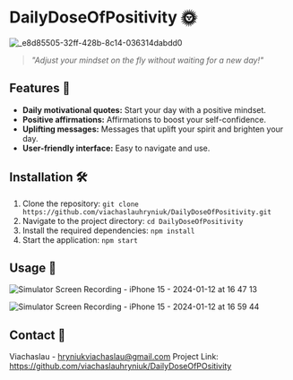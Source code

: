 # DailyDoseOfPositivity 🌞

![_e8d85505-32ff-428b-8c14-036314dabdd0](https://github.com/viachaslauhryniuk/DailyDoseOfPOsitivity/assets/43450673/74313e43-fa7d-435d-a876-203f2c47bc28)

> _"Adjust your mindset on the fly without waiting for a new day!"_


## Features 🚀
- **Daily motivational quotes:** Start your day with a positive mindset.
- **Positive affirmations:** Affirmations to boost your self-confidence.
- **Uplifting messages:** Messages that uplift your spirit and brighten your day.
- **User-friendly interface:** Easy to navigate and use.

## Installation 🛠️
1. Clone the repository: `git clone https://github.com/viachaslauhryniuk/DailyDoseOfPositivity.git`
2. Navigate to the project directory: `cd DailyDoseOfPositivity`
3. Install the required dependencies: `npm install`
4. Start the application: `npm start`

## Usage 📖

![Simulator Screen Recording - iPhone 15 - 2024-01-12 at 16 47 13](https://github.com/viachaslauhryniuk/DailyDoseOfPOsitivity/assets/43450673/d4e8a28d-2179-4611-865e-af8244e1ef8a)



![Simulator Screen Recording - iPhone 15 - 2024-01-12 at 16 59 44](https://github.com/viachaslauhryniuk/DailyDoseOfPOsitivity/assets/43450673/9e1bc353-a40a-45ae-a33d-8f03b535fa66)

## Contact 📧
Viachaslau - hryniukviachaslau@gmail.com
Project Link: https://github.com/viachaslauhryniuk/DailyDoseOfPOsitivity

